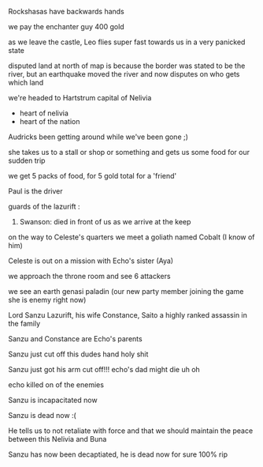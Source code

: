Rockshasas have backwards hands

we pay the enchanter guy 400 gold

as we leave the castle, Leo flies super fast towards us in a very panicked state

disputed land at north of map is because the border was stated to be the river, but an earthquake moved the river and now disputes on who gets which land

we're headed to Hartstrum capital of Nelivia
- heart of nelivia
- heart of the nation

Audricks been getting around while we've been gone ;)

she takes us to a stall or shop or something and gets us some food for our sudden trip

we get 5 packs of food, for 5 gold total for a 'friend'

Paul is the driver

guards of the lazurift :
1. Swanson: died in front of us as we arrive at the keep

on the way to Celeste's quarters we meet a goliath named Cobalt (I know of him)

Celeste is out on a mission with Echo's sister (Aya)

we approach the throne room and see 6 attackers

we see an earth genasi paladin (our new party member joining the game she is enemy right now)

Lord Sanzu Lazurift, his wife Constance, Saito a highly ranked assassin in the family

Sanzu and Constance are Echo's parents

Sanzu just cut off this dudes hand holy shit

Sanzu just got his arm cut off!!! echo's dad might die uh oh

echo killed on of the enemies

Sanzu is incapacitated now

Sanzu is dead now :(

He tells us to not retaliate with force and that we should maintain the peace between this Nelivia and Buna

Sanzu has now been decaptiated, he is dead now for sure 100% rip